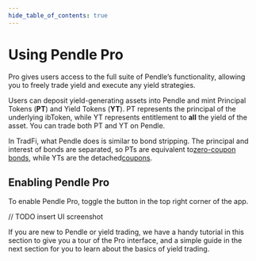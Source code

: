 ```yaml
---
hide_table_of_contents: true
---
```


# Using Pendle Pro

Pro gives users access to the full suite of Pendle’s functionality, allowing you to freely trade yield and execute any yield strategies.

Users can deposit yield-generating assets into Pendle and mint Principal Tokens (**PT**) and Yield Tokens (**YT**). PT represents the principal of the underlying ibToken, while YT represents entitlement to **all** the yield of the asset. You can trade both PT and YT on Pendle.

In TradFi, what Pendle does is similar to bond stripping. The principal and interest of bonds are separated, so PTs are equivalent to[zero-coupon bonds](https://www.investopedia.com/terms/z/zero-couponbond.asp), while YTs are the detached[coupons](https://www.investopedia.com/terms/c/coupon.asp).

## Enabling Pendle Pro

To enable Pendle Pro, toggle the button in the top right corner of the app.

// TODO insert UI screenshot

If you are new to Pendle or yield trading, we have a handy tutorial in this section to give you a tour of the Pro interface, and a simple guide in the next section for you to learn about the basics of yield trading.

